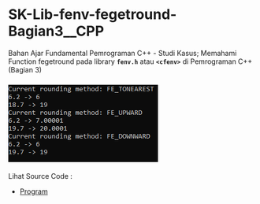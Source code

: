 # SK-Lib-fenv-fegetround-Bagian3__CPP
Bahan Ajar Fundamental Pemrograman C++ - Studi Kasus; Memahami Function fegetround pada library <code><b>fenv.h</b></code> atau <code><b>&lt;cfenv></b></code> di Pemrograman C++ (Bagian 3)<br><br>
<img src="https://github.com/RizkyKhapidsyah/SK-Lib-fenv-fegetround-Bagian3__CPP/blob/master/SK-Lib-fenv-fegetround-Bagian3__CPP/Result/001.PNG"><br><br>
Lihat Source Code : <br>
- <a href="https://github.com/RizkyKhapidsyah/SK-Lib-fenv-fegetround-Bagian3__CPP/blob/master/SK-Lib-fenv-fegetround-Bagian3__CPP/Source.cpp">Program</a>

